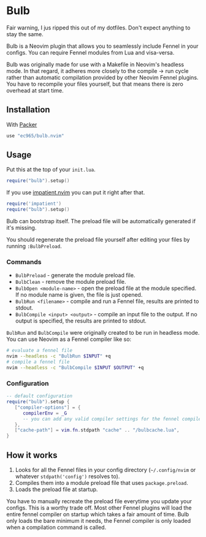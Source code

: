 # Bulb

Fair warning, I jus ripped this out of my dotfiles. Don't expect anything to stay the same.

Bulb is a Neovim plugin that allows you to seamlessly include Fennel in your configs.
You can require Fennel modules from Lua and visa-versa.

Bulb was originally made for use with a Makefile in Neovim's headless mode.
In that regard, it adheres more closely to the compile -> run cycle rather
than automatic compilation provided by other Neovim Fennel plugins.
You have to recompile your files yourself, but that means there is zero
overhead at start time.

## Installation

With [Packer](https://github.com/wbthomason/packer.nvim)

```lua
use "ec965/bulb.nvim"
```

## Usage

Put this at the top of your `init.lua`.

```lua
require("bulb").setup()
```

If you use [impatient.nvim](https://github.com/lewis6991/impatient.nvim)
you can put it right after that.

```lua
require('impatient')
require("bulb").setup()
```

Bulb can bootstrap itself.
The preload file will be automatically generated if it's missing.

You should regenerate the preload file yourself after editing your files
by running `:BulbPreload`.

### Commands

- `BulbPreload` - generate the module preload file.
- `BulbClean` - remove the module preload file.
- `BulbOpen <module-name>` - open the preload file at the module specified. If no module name is given, the file is just opened.
- `BulbRun <filename>` - compile and run a Fennel file, results are printed to stdout.
- `BulbCompile <input> <output>` - compile an input file to the output. If no output is specified, the results are printed to stdout.

`BulbRun` and `BulbCompile` were originally created to be run in headless mode.
You can use Neovim as a Fennel compiler like so:

```bash
# evaluate a fennel file
nvim --headless -c "BulbRun $INPUT" +q
# compile a fennel file
nvim --headless -c "BulbCompile $INPUT $OUTPUT" +q
```

### Configuration

```lua
-- default configuration
require("bulb").setup {
   ["compiler-options"] = { 
      compilerEnv = _G
      -- you can add any valid compiler settings for the fennel compiler
   },
   ["cache-path"] = vim.fn.stdpath "cache" .. "/bulbcache.lua",
}
```

## How it works

1. Looks for all the Fennel files in your config directory (`~/.config/nvim` or whatever `stdpath('config')` resolves to).
2. Compiles them into a module preload file that uses `package.preload`.
3. Loads the preload file at startup.

You have to manually recreate the preload file everytime you update your configs.
This is a worthy trade off.
Most other Fennel plugins will load the entire fennel compiler on startup
which takes a fair amount of time.
Bulb only loads the bare minimum it needs, the Fennel compiler is only loaded
when a compilation command is called.
